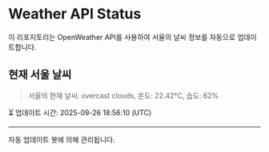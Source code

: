 
# Weather API Status

이 리포지토리는 OpenWeather API를 사용하여 서울의 날씨 정보를 자동으로 업데이트합니다.

## 현재 서울 날씨
> 서울의 현재 날씨: overcast clouds, 온도: 22.42°C, 습도: 62%

⏳ 업데이트 시간: 2025-09-26 18:56:10 (UTC)

---
자동 업데이트 봇에 의해 관리됩니다.
